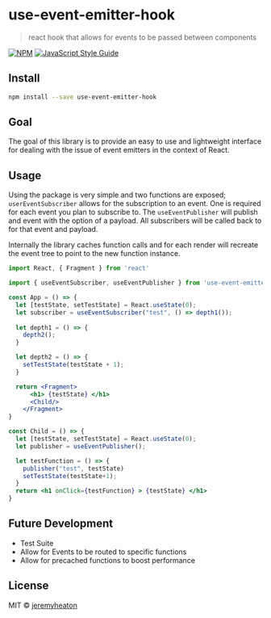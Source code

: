 # use-event-emitter-hook

> react hook that allows for events to be passed between components

[![NPM](https://img.shields.io/npm/v/use-event-listener.svg)](https://www.npmjs.com/package/use-event-listener) [![JavaScript Style Guide](https://img.shields.io/badge/code_style-standard-brightgreen.svg)](https://standardjs.com)

## Install

```bash
npm install --save use-event-emitter-hook
```
## Goal

The goal of this library is to provide an easy to use and lightweight interface for dealing with the issue of event emitters in the context of React.

## Usage

Using the package is very simple and two functions are exposed; `userEventSubscriber` allows for the subscription to an event. One is required for each event you plan to subscribe to. The `useEventPublisher` will publish and event with the option of a payload. All subscribers will be called back to for that event and payload. 

Internally the library caches function calls and for each render will recreate the event tree to point to the new function instance.

```jsx
import React, { Fragment } from 'react'

import { useEventSubscriber, useEventPublisher } from 'use-event-emitter-hook'

const App = () => {
  let [testState, setTestState] = React.useState(0);
  let subscriber = useEventSubscriber("test", () => depth1());
  
  let depth1 = () => {
    depth2();
  }

  let depth2 = () => {
    setTestState(testState + 1);
  }

  return <Fragment>
      <h1> {testState} </h1>
      <Child/>
    </Fragment>
}

const Child = () => {
  let [testState, setTestState] = React.useState(0);
  let publisher = useEventPublisher();

  let testFunction = () => {
    publisher("test", testState)
    setTestState(testState+1);
  }
  return <h1 onClick={testFunction} > {testState} </h1>
}
```

## Future Development

- Test Suite
- Allow for Events to be routed to specific functions
- Allow for precached functions to boost performance

## License

MIT © [jeremyheaton](https://github.com/jeremyheaton)
